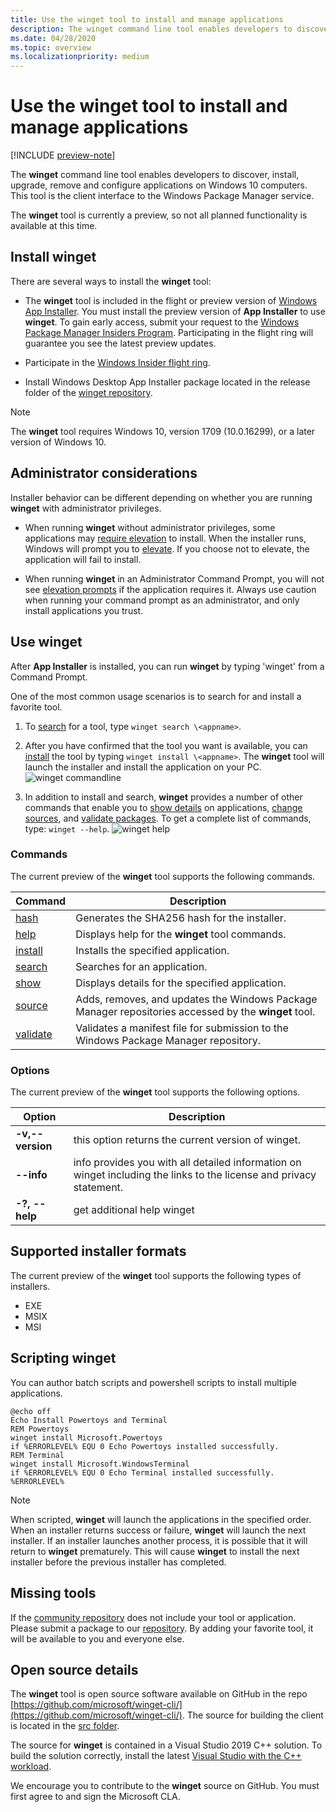 ```yaml
---
title: Use the winget tool to install and manage applications
description: The winget command line tool enables developers to discover, install, upgrade, remove and configure applications on Windows 10 computers.
ms.date: 04/28/2020
ms.topic: overview
ms.localizationpriority: medium
---
```


# Use the winget tool to install and manage applications

[!INCLUDE [preview-note](../../includes/package-manager-preview.md)]

The **winget** command line tool enables developers to discover, install, upgrade, remove and configure applications on Windows 10 computers. This tool is the client interface to the Windows Package Manager service.

The **winget** tool is currently a preview, so not all planned functionality is available at this time.

## Install winget

There are several ways to install the **winget** tool:

* The **winget** tool is included in the flight or preview version of [Windows App Installer](https://www.microsoft.com/p/app-installer/9nblggh4nns1?ocid=9nblggh4nns1_ORSEARCH_Bing&rtc=1&activetab=pivot:overviewtab). You must install the preview version of **App Installer** to use **winget**. To gain early access, submit your request to the [Windows Package Manager Insiders Program](https://aka.ms/AppInstaller_InsiderProgram). Participating in the flight ring will guarantee you see the latest preview updates.

* Participate in the [Windows Insider flight ring](https://insider.windows.com).

* Install Windows Desktop App Installer package located in the release folder of the [winget repository](https://github.com/microsoft/winget-cli).

> [!NOTE]
> The **winget** tool requires Windows 10, version 1709 (10.0.16299), or a later version of Windows 10.

## Administrator considerations

Installer behavior can be different depending on whether you are running **winget** with administrator privileges.

* When running **winget** without administrator privileges, some applications may [require elevation](https://docs.microsoft.com/windows/security/identity-protection/user-account-control/) to install. When the installer runs, Windows will prompt you to [elevate](https://docs.microsoft.com/windows/security/identity-protection/user-account-control). If you choose not to elevate, the application will fail to install.  

* When running **winget** in an Administrator Command Prompt, you will not see [elevation prompts](/windows/security/identity-protection/user-account-control/how-user-account-control-works) if the application requires it. Always use caution when running your command prompt as an administrator, and only install applications you trust.

## Use winget

After **App Installer** is installed, you can run **winget** by typing 'winget' from a Command Prompt.

One of the most common usage scenarios is to search for and install a favorite tool.

1. To [search](search.md) for a tool, type `winget search \<appname>`.
2. After you have confirmed that the tool you want is available, you can [install](install.md) the tool by typing `winget install \<appname>`. The **winget** tool will launch the installer and install the application on your PC.
    ![winget commandline](images\install.png)

3. In addition to install and search, **winget** provides a number of other commands that enable you to [show details](show.md) on applications, [change sources](source.md), and [validate packages](validate.md). To get a complete list of commands, type: `winget --help`.
    ![winget help](images\help.png)

### Commands

The current preview of the **winget** tool supports the following commands.

| Command | Description |
|---------|-------------|
| [hash](hash.md) | Generates the SHA256 hash for the installer. |
| [help](help.md) | Displays help for the **winget** tool commands. |
| [install](install.md) | Installs the specified application. |
| [search](search.md) | Searches for an application. |
| [show](show.md) | Displays details for the specified application. |
| [source](source.md) | Adds, removes, and updates the Windows Package Manager repositories accessed by the **winget** tool. |
| [validate](validate.md) | Validates a manifest file for submission to the Windows Package Manager repository. |

### Options

The current preview of the **winget** tool supports the following options.

| Option | Description |
|--------------|-------------|
| **-v,--version** | this option returns the current version of winget. |
| **--info** |  info provides you with all detailed information on winget including the links to the license and privacy statement. |
| **-?, --help** |  get additional help winget |

## Supported installer formats

The current preview of the **winget** tool supports the following types of installers.

* EXE
* MSIX
* MSI

## Scripting winget

You can author batch scripts and powershell scripts to install multiple applications.

``` CMD
@echo off  
Echo Install Powertoys and Terminal  
REM Powertoys  
winget install Microsoft.Powertoys  
if %ERRORLEVEL% EQU 0 Echo Powertoys installed successfully.  
REM Terminal  
winget install Microsoft.WindowsTerminal  
if %ERRORLEVEL% EQU 0 Echo Terminal installed successfully.   %ERRORLEVEL%
```

> [!NOTE]
> When scripted, **winget** will launch the applications in the specified order. When an installer returns success or failure, **winget** will launch the next installer. If an installer launches another process, it is possible that it will return to **winget** prematurely. This will cause **winget** to install the next installer before the previous installer has completed.

## Missing tools

If the [community repository](../package/repository.md) does not include your tool or application. Please submit a package to our [repository](https://github.com/microsoft/winget-pkgs). By adding your favorite tool, it will be available to you and everyone else.

## Open source details

The **winget** tool is open source software available on GitHub in the repo [https://github.com/microsoft/winget-cli/](https://github.com/microsoft/winget-cli/). The source for building the client is located in the [src folder](https://github.com/microsoft/winget-cli/tree/master/src).

The source for **winget** is contained in a Visual Studio 2019 C++ solution. To build the solution correctly, install the latest [Visual Studio with the C++ workload](https://visualstudio.microsoft.com/downloads/).

We encourage you to contribute to the **winget** source on GitHub. You must first agree to and sign the Microsoft CLA.
